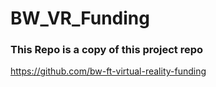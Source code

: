 # BW_VR_Funding

### This Repo is a copy of this project repo
https://github.com/bw-ft-virtual-reality-funding
